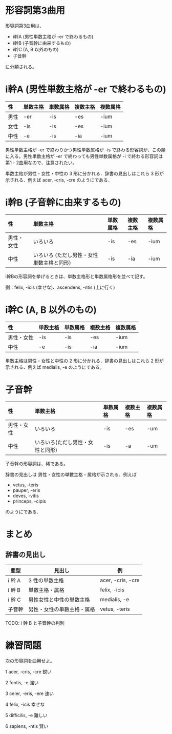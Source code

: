 形容詞第3曲用
===

形容詞第3曲用は、

- i幹A (男性単数主格が -er で終わるもの)
- i幹B (子音幹に由来するもの)
- i幹C (A, B 以外のもの)
- 子音幹

に分類される。

# i幹A (男性単数主格が -er で終わるもの)

|性|単数主格|単数属格|複数主格|複数属格|
|:---|:---|:---|:---|:---|
|男性|-er|-is|-es|-ium|
|女性|-is|-is|-es|-ium|
|中性|-e|-is|-ia|-ium|

男性単数主格が -er で終わりかつ男性単数属格が -is で終わる形容詞が、この類に入る。男性単数主格が -er で終わっても男性単数属格が -i で終わる形容詞は第1・2曲用なので、注意されたい。

単数主格が男性・女性・中性の 3 形に分かれる．辞書の見出しはこれら 3 形が示される．例えば acer, -cris, -cre のようにである．

# i幹B (子音幹に由来するもの)

|性|単数主格|単数属格|複数主格|複数属格|
|:---|:---|:---|:---|:---|
|男性・女性|いろいろ|-is|-es|-ium|
|中性|いろいろ (ただし男性・女性単数主格と同形)|-is|-ia|-ium|

i幹Bの形容詞を挙げるときは、単数主格形と単数属格形を並べて記す。

例：felix, -icis (幸せな)、ascendens, -ntis (上に行く)

# i幹C (A, B 以外のもの)

|性|単数主格|単数属格|複数主格|複数属格|
|:---|:---|:---|:---|:---|
|男性・女性|-is|-is|-es|-ium|
|中性|-e|-is|-ia|-ium|

単數主格は男性・女性と中性の 2 形に分かれる．辞書の見出しはこれら 2 形が示される．例えば medialis, -e のようにである。

# 子音幹

|性|単数主格|単数属格|複数主格|複数属格|
|:---|:---|:---|:---|:---|
|男性・女性|いろいろ|-is|-es|-um|
|中性|いろいろ(ただし男性・女性と同形)|-is|-a|-um|

子音幹の形容詞は、稀である。

辞書の見出しは 男性・女性の単數主格・属格が示される．例えば

- vetus, -teris
- pauper, -eris
- deves, -vitis
- princeps, -cipis

のようにである．

# まとめ

## 辞書の見出し

|亜型|見出し|例|
|---|---|---|
|i 幹 A|3 性の単数主格|acer, -cris, -cre|
|i 幹 B|単数主格・属格|felix, -icis|
|i 幹 C|男性女性と中性の単数主格|medialis, -e|
|子音幹|男性・女性の単數主格・属格|vetus, -teris|

TODO: i 幹 B と子音幹の判別

# 練習問題

次の形容詞を曲用せよ。

1 acer, -cris, -cre 鋭い

2 fontis, -e 強い

3 celer, -eris, -ere 速い

4 felix, -icis 幸せな

5 difficilis, -e 難しい

6 sapiens, -ntis 賢い
